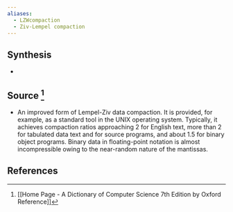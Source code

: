 ```yaml
---
aliases:
  - LZWcompaction
  - Ziv-Lempel compaction
---
```

## Synthesis
- 
## Source [^1]
- An improved form of Lempel-Ziv data compaction. It is provided, for example, as a standard tool in the UNIX operating system. Typically, it achieves compaction ratios approaching 2 for English text, more than 2 for tabulated data text and for source programs, and about 1.5 for binary object programs. Binary data in floating-point notation is almost incompressible owing to the near-random nature of the mantissas.
## References

[^1]: [[Home Page - A Dictionary of Computer Science 7th Edition by Oxford Reference]]